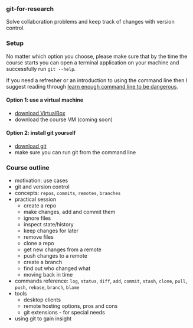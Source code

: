 ### git-for-research

Solve collaboration problems and keep track of changes with version control.

### Setup

No matter which option you choose, please make sure that by the time the course starts you can open a terminal application on your machine and successfully run `git --help`.

If you need a refresher or an introduction to using the command line then I suggest reading through [learn enough command line to be dangerous](https://www.learnenough.com/command-line-tutorial).

#### Option 1: use a virtual machine

* [download VirtualBox](https://www.virtualbox.org/wiki/Downloads)
* download the course VM (coming soon)

#### Option 2: install git yourself

* [download git](https://git-scm.com/downloads)
* make sure you can run git from the command line

### Course outline

* motivation: use cases
* git and version control
* concepts: `repos`, `commits`, `remotes`, `branches`
* practical session
    * create a repo
    * make changes, add and commit them
    * ignore files
    * inspect state/history
    * keep changes for later
    * remove files
    * clone a repo
    * get new changes from a remote
    * push changes to a remote
    * create a branch
    * find out who changed what
    * moving back in time
* commands reference: `log`, `status`, `diff`, `add`, `commit`, `stash`, `clone`, `pull`, `push`, `rebase`, `branch`, `blame`
* tools
    * desktop clients
    * remote hosting options, pros and cons
    * git extensions - for special needs
* using git to gain insight
